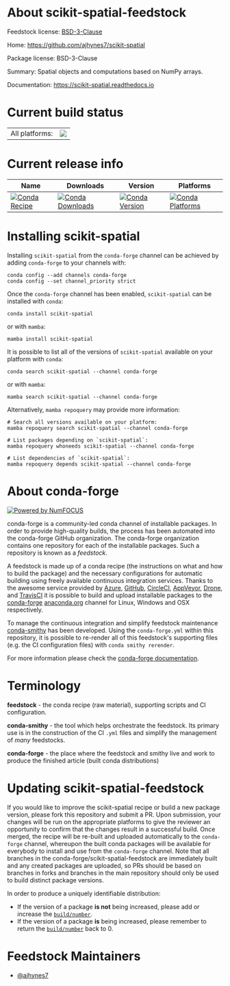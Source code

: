 About scikit-spatial-feedstock
==============================

Feedstock license: [BSD-3-Clause](https://github.com/conda-forge/scikit-spatial-feedstock/blob/main/LICENSE.txt)

Home: https://github.com/ajhynes7/scikit-spatial

Package license: BSD-3-Clause

Summary: Spatial objects and computations based on NumPy arrays.

Documentation: https://scikit-spatial.readthedocs.io

Current build status
====================


<table><tr><td>All platforms:</td>
    <td>
      <a href="https://dev.azure.com/conda-forge/feedstock-builds/_build/latest?definitionId=12330&branchName=main">
        <img src="https://dev.azure.com/conda-forge/feedstock-builds/_apis/build/status/scikit-spatial-feedstock?branchName=main">
      </a>
    </td>
  </tr>
</table>

Current release info
====================

| Name | Downloads | Version | Platforms |
| --- | --- | --- | --- |
| [![Conda Recipe](https://img.shields.io/badge/recipe-scikit--spatial-green.svg)](https://anaconda.org/conda-forge/scikit-spatial) | [![Conda Downloads](https://img.shields.io/conda/dn/conda-forge/scikit-spatial.svg)](https://anaconda.org/conda-forge/scikit-spatial) | [![Conda Version](https://img.shields.io/conda/vn/conda-forge/scikit-spatial.svg)](https://anaconda.org/conda-forge/scikit-spatial) | [![Conda Platforms](https://img.shields.io/conda/pn/conda-forge/scikit-spatial.svg)](https://anaconda.org/conda-forge/scikit-spatial) |

Installing scikit-spatial
=========================

Installing `scikit-spatial` from the `conda-forge` channel can be achieved by adding `conda-forge` to your channels with:

```
conda config --add channels conda-forge
conda config --set channel_priority strict
```

Once the `conda-forge` channel has been enabled, `scikit-spatial` can be installed with `conda`:

```
conda install scikit-spatial
```

or with `mamba`:

```
mamba install scikit-spatial
```

It is possible to list all of the versions of `scikit-spatial` available on your platform with `conda`:

```
conda search scikit-spatial --channel conda-forge
```

or with `mamba`:

```
mamba search scikit-spatial --channel conda-forge
```

Alternatively, `mamba repoquery` may provide more information:

```
# Search all versions available on your platform:
mamba repoquery search scikit-spatial --channel conda-forge

# List packages depending on `scikit-spatial`:
mamba repoquery whoneeds scikit-spatial --channel conda-forge

# List dependencies of `scikit-spatial`:
mamba repoquery depends scikit-spatial --channel conda-forge
```


About conda-forge
=================

[![Powered by
NumFOCUS](https://img.shields.io/badge/powered%20by-NumFOCUS-orange.svg?style=flat&colorA=E1523D&colorB=007D8A)](https://numfocus.org)

conda-forge is a community-led conda channel of installable packages.
In order to provide high-quality builds, the process has been automated into the
conda-forge GitHub organization. The conda-forge organization contains one repository
for each of the installable packages. Such a repository is known as a *feedstock*.

A feedstock is made up of a conda recipe (the instructions on what and how to build
the package) and the necessary configurations for automatic building using freely
available continuous integration services. Thanks to the awesome service provided by
[Azure](https://azure.microsoft.com/en-us/services/devops/), [GitHub](https://github.com/),
[CircleCI](https://circleci.com/), [AppVeyor](https://www.appveyor.com/),
[Drone](https://cloud.drone.io/welcome), and [TravisCI](https://travis-ci.com/)
it is possible to build and upload installable packages to the
[conda-forge](https://anaconda.org/conda-forge) [anaconda.org](https://anaconda.org/)
channel for Linux, Windows and OSX respectively.

To manage the continuous integration and simplify feedstock maintenance
[conda-smithy](https://github.com/conda-forge/conda-smithy) has been developed.
Using the ``conda-forge.yml`` within this repository, it is possible to re-render all of
this feedstock's supporting files (e.g. the CI configuration files) with ``conda smithy rerender``.

For more information please check the [conda-forge documentation](https://conda-forge.org/docs/).

Terminology
===========

**feedstock** - the conda recipe (raw material), supporting scripts and CI configuration.

**conda-smithy** - the tool which helps orchestrate the feedstock.
                   Its primary use is in the construction of the CI ``.yml`` files
                   and simplify the management of *many* feedstocks.

**conda-forge** - the place where the feedstock and smithy live and work to
                  produce the finished article (built conda distributions)


Updating scikit-spatial-feedstock
=================================

If you would like to improve the scikit-spatial recipe or build a new
package version, please fork this repository and submit a PR. Upon submission,
your changes will be run on the appropriate platforms to give the reviewer an
opportunity to confirm that the changes result in a successful build. Once
merged, the recipe will be re-built and uploaded automatically to the
`conda-forge` channel, whereupon the built conda packages will be available for
everybody to install and use from the `conda-forge` channel.
Note that all branches in the conda-forge/scikit-spatial-feedstock are
immediately built and any created packages are uploaded, so PRs should be based
on branches in forks and branches in the main repository should only be used to
build distinct package versions.

In order to produce a uniquely identifiable distribution:
 * If the version of a package **is not** being increased, please add or increase
   the [``build/number``](https://docs.conda.io/projects/conda-build/en/latest/resources/define-metadata.html#build-number-and-string).
 * If the version of a package **is** being increased, please remember to return
   the [``build/number``](https://docs.conda.io/projects/conda-build/en/latest/resources/define-metadata.html#build-number-and-string)
   back to 0.

Feedstock Maintainers
=====================

* [@ajhynes7](https://github.com/ajhynes7/)

